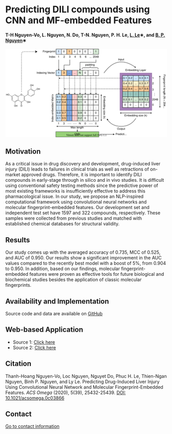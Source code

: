 # Predicting DILI compounds using CNN and MF-embedded Features

#### T-H Nguyen-Vo, L. Nguyen, N. Do, T-N. Nguyen, P. H. Le, [L. Le](http://cbc.bio.hcmiu.edu.vn/)∗, and [B. P. Nguyen](https://homepages.ecs.vuw.ac.nz/~nguyenb5/about.html)∗


![alt text](https://github.com/mldlproject/2020-DILI-CNN-MFE/blob/master/DILI_abs.svg)


## Motivation
As a critical issue in drug discovery and development, drug-induced liver injury (DILI) leads to failures in 
clinical trials as well as retractions of on-market approved drugs. Therefore, it is important to identify DILI compounds in 
early-stage through in silico and in vivo studies. It is difficult using conventional safety testing methods since the predictive 
power of most existing frameworks is insufficiently effective to address this pharmacological issue. In our study, we propose an 
NLP-inspired computational framework using convolutional neural networks and molecular fingerprint-embedded features. Our development 
set and independent test set have 1597 and 322 compounds, respectively. These samples were collected from previous studies and matched 
with established chemical databases for structural validity.

## Results
Our study comes up with the averaged accuracy of 0.735, MCC of 0.525, and AUC of 0.950. Our results show a significant 
improvement in the AUC values compared to the recently best model with a boost of 5%, from 0.904 to 0.950. In addition, based on our 
findings, molecular fingerprint-embedded features were proven as effective tools for future biological and biochemical studies besides 
the application of classic molecular fingerprints.

## Availability and Implementation
Source code and data are available on [GitHub](https://github.com/mldlproject/2020-DILI-CNN-MFE)

## Web-based Application
- Source 1: [Click here](http://14.231.244.182:8001/)
- Source 2: [Click here](http://192.168.1.7:8001/)

## Citation
Thanh-Hoang Nguyen-Vo, Loc Nguyen, Nguyet Do, Phuc H. Le, Thien-Ngan Nguyen, Binh P. Nguyen, and Ly Le. Predicting Drug-Induced Liver Injury Using Convolutional Neural Network and Molecular Fingerprint-Embedded Features. *ACS Omega* (2020), 5(39), 25432-25439. [DOI: 10.1021/acsomega.0c03866](https://pubs.acs.org/doi/10.1021/acsomega.0c03866)

## Contact 
[Go to contact information](https://homepages.ecs.vuw.ac.nz/~nguyenb5/contact.html)

